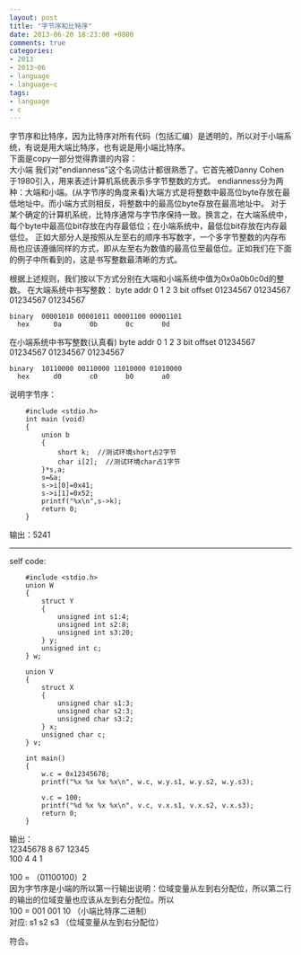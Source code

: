 ```yaml
---
layout: post
title: "字节序和比特序"
date: 2013-06-20 18:23:00 +0800
comments: true
categories:
- 2013
- 2013~06
- language
- language~c
tags:
- language
- c
---
```


字节序和比特序，因为比特序对所有代码（包括汇编）是透明的，所以对于小端系统，有说是用大端比特序，也有说是用小端比特序。  
下面是copy一部分觉得靠谱的内容：  
大小端
我们对"endianness"这个名词估计都很熟悉了。它首先被Danny Cohen于1980引入，用来表述计算机系统表示多字节整数的方式。
endianness分为两种：大端和小端。(从字节序的角度来看)大端方式是将整数中最高位byte存放在最低地址中。而小端方式则相反，将整数中的最高位byte存放在最高地址中。
对于某个确定的计算机系统，比特序通常与字节序保持一致。换言之，在大端系统中，每个byte中最高位bit存放在内存最低位；在小端系统中，最低位bit存放在内存最低位。
正如大部分人是按照从左至右的顺序书写数字，一个多字节整数的内存布局也应该遵循同样的方式，即从左至右为数值的最高位至最低位。正如我们在下面的例子中所看到的，这是书写整数最清晰的方式。

根据上述规则，我们按以下方式分别在大端和小端系统中值为0x0a0b0c0d的整数。
在大端系统中书写整数：
byte  addr	0	1	2	3
bit offset  01234567 01234567 01234567 01234567

    binary  00001010 00001011 00001100 00001101
      hex      0a       0b       0c       0d


在小端系统中书写整数(认真看)
byte  addr	0	1	2	3
bit offset  01234567 01234567 01234567 01234567

    binary  10110000 00110000 11010000 01010000
      hex      d0       c0       b0       a0


说明字节序：
```
	#include <stdio.h>  
	int main (void)  
	{  
		union b  
		{  
			short k;  //测试环境short占2字节  
			char i[2];  //测试环境char占1字节  
		}*s,a;  
		s=&a;  
		s->i[0]=0x41;  
		s->i[1]=0x52;  
		printf("%x\n",s->k);  
		return 0;  
	}
``` 
输出：5241

-------

self code:
```
	#include <stdio.h>
	union W
	{
		struct Y
		{
			unsigned int s1:4;
			unsigned int s2:8;
			unsigned int s3:20;
		} y;
		unsigned int c;
	} w;

	union V 
	{
		struct X
		{
			unsigned char s1:3;
			unsigned char s2:3;
			unsigned char s3:2;
		} x;
		unsigned char c;
	} v;

	int main()
	{
		w.c = 0x12345678;
		printf("%x %x %x %x\n", w.c, w.y.s1, w.y.s2, w.y.s3); 

		v.c = 100;
		printf("%d %x %x %x\n", v.c, v.x.s1, v.x.s2, v.x.s3); 
		return 0;
	}
```

输出：  
12345678 8 67 12345  
100 4 4 1  

100 = （01100100）2  
因为字节序是小端的所以第一行输出说明：位域变量从左到右分配位，所以第二行的输出的位域变量也应该从左到右分配位。所以  
100 = 001 001 10  （小端比特序二进制）  
对应:  s1  s2  s3  （位域变量从左到右分配位）  

符合。

